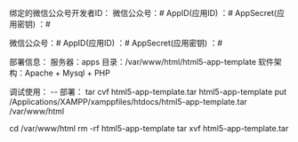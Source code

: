﻿绑定的微信公众号开发者ID：
微信公众号：#
AppID(应用ID) ：#
AppSecret(应用密钥) ：#

微信公众号：#
AppID(应用ID) ：#
AppSecret(应用密钥) ：#


部署信息：
服务器：apps
目录：/var/www/html/html5-app-template
软件架构：Apache + Mysql + PHP


调试使用：
-- 部署：
tar cvf html5-app-template.tar html5-app-template
put /Applications/XAMPP/xamppfiles/htdocs/html5-app-template.tar /var/www/html

cd /var/www/html
rm -rf html5-app-template
tar xvf html5-app-template.tar

